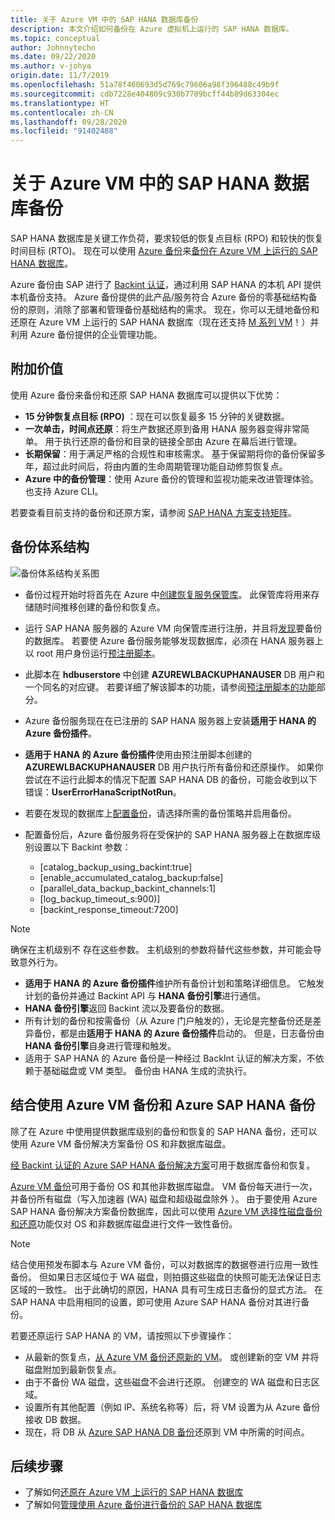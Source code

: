 ```yaml
---
title: 关于 Azure VM 中的 SAP HANA 数据库备份
description: 本文介绍如何备份在 Azure 虚拟机上运行的 SAP HANA 数据库。
ms.topic: conceptual
author: Johnnytechn
ms.date: 09/22/2020
ms.author: v-johya
origin.date: 11/7/2019
ms.openlocfilehash: 51a78f460693d5d769c79606a98f396488c49b9f
ms.sourcegitcommit: cdb7228e404809c930b7709bcff44b89d63304ec
ms.translationtype: HT
ms.contentlocale: zh-CN
ms.lasthandoff: 09/28/2020
ms.locfileid: "91402488"
---
```

# <a name="about-sap-hana-database-backup-in-azure-vms"></a>关于 Azure VM 中的 SAP HANA 数据库备份

SAP HANA 数据库是关键工作负荷，要求较低的恢复点目标 (RPO) 和较快的恢复时间目标 (RTO)。 现在可以使用 [Azure 备份](./backup-overview.md)来[备份在 Azure VM 上运行的 SAP HANA 数据库](./tutorial-backup-sap-hana-db.md)。

Azure 备份由 SAP 进行了 [Backint 认证](https://www.sap.com/dmc/exp/2013_09_adpd/enEN/#/d/solutions?id=8f3fd455-a2d7-4086-aa28-51d8870acaa5)，通过利用 SAP HANA 的本机 API 提供本机备份支持。 Azure 备份提供的此产品/服务符合 Azure 备份的零基础结构备份的原则，消除了部署和管理备份基础结构的需求。 现在，你可以无缝地备份和还原在 Azure VM 上运行的 SAP HANA 数据库（现在还支持 [M 系列 VM](../virtual-machines/m-series.md)！）并利用 Azure 备份提供的企业管理功能。

## <a name="added-value"></a>附加价值

使用 Azure 备份来备份和还原 SAP HANA 数据库可以提供以下优势：

* **15 分钟恢复点目标 (RPO)** ：现在可以恢复最多 15 分钟的关键数据。
* **一次单击，时间点还原**：将生产数据还原到备用 HANA 服务器变得非常简单。 用于执行还原的备份和目录的链接全部由 Azure 在幕后进行管理。
* **长期保留**：用于满足严格的合规性和审核需求。 基于保留期将你的备份保留多年，超过此时间后，将由内置的生命周期管理功能自动修剪恢复点。
* **Azure 中的备份管理**：使用 Azure 备份的管理和监视功能来改进管理体验。 也支持 Azure CLI。

若要查看目前支持的备份和还原方案，请参阅 [SAP HANA 方案支持矩阵](./sap-hana-backup-support-matrix.md#scenario-support)。

## <a name="backup-architecture"></a>备份体系结构

![备份体系结构关系图](./media/sap-hana-db-about/backup-architecture.png)

* 备份过程开始时将首先在 Azure 中[创建恢复服务保管库](./tutorial-backup-sap-hana-db.md#create-a-recovery-services-vault)。 此保管库将用来存储随时间推移创建的备份和恢复点。
* 运行 SAP HANA 服务器的 Azure VM 向保管库进行注册，并且将[发现](./tutorial-backup-sap-hana-db.md#discover-the-databases)要备份的数据库。 若要使 Azure 备份服务能够发现数据库，必须在 HANA 服务器上以 root 用户身份运行[预注册脚本](https://aka.ms/scriptforpermsonhana)。
* 此脚本在 **hdbuserstore** 中创建 **AZUREWLBACKUPHANAUSER** DB 用户和一个同名的对应键。 若要详细了解该脚本的功能，请参阅[预注册脚本的功能](tutorial-backup-sap-hana-db.md#what-the-pre-registration-script-does)部分。
* Azure 备份服务现在在已注册的 SAP HANA 服务器上安装**适用于 HANA 的 Azure 备份插件**。
* **适用于 HANA 的 Azure 备份插件**使用由预注册脚本创建的 **AZUREWLBACKUPHANAUSER** DB 用户执行所有备份和还原操作。 如果你尝试在不运行此脚本的情况下配置 SAP HANA DB 的备份，可能会收到以下错误：**UserErrorHanaScriptNotRun**。
* 若要在发现的数据库上[配置备份](./tutorial-backup-sap-hana-db.md#configure-backup)，请选择所需的备份策略并启用备份。

* 配置备份后，Azure 备份服务将在受保护的 SAP HANA 服务器上在数据库级别设置以下 Backint 参数：
  * [catalog_backup_using_backint:true]
  * [enable_accumulated_catalog_backup:false]
  * [parallel_data_backup_backint_channels:1]
  * [log_backup_timeout_s:900)]
  * [backint_response_timeout:7200]

>[!NOTE]
>确保在主机级别不  存在这些参数。 主机级别的参数将替代这些参数，并可能会导致意外行为。
>

* **适用于 HANA 的 Azure 备份插件**维护所有备份计划和策略详细信息。 它触发计划的备份并通过 Backint API 与 **HANA 备份引擎**进行通信。
* **HANA 备份引擎**返回 Backint 流以及要备份的数据。
* 所有计划的备份和按需备份（从 Azure 门户触发的），无论是完整备份还是差异备份，都是由**适用于 HANA 的 Azure 备份插件**启动的。 但是，日志备份由 **HANA 备份引擎**自身进行管理和触发。
* 适用于 SAP HANA 的 Azure 备份是一种经过 BackInt 认证的解决方案，不依赖于基础磁盘或 VM 类型。 备份由 HANA 生成的流执行。

## <a name="using-azure-vm-backup-with-azure-sap-hana-backup"></a>结合使用 Azure VM 备份和 Azure SAP HANA 备份

除了在 Azure 中使用提供数据库级别的备份和恢复的 SAP HANA 备份，还可以使用 Azure VM 备份解决方案备份 OS 和非数据库磁盘。

[经 Backint 认证的 Azure SAP HANA 备份解决方案](#backup-architecture)可用于数据库备份和恢复。

[Azure VM 备份](backup-azure-vms-introduction.md)可用于备份 OS 和其他非数据库磁盘。 VM 备份每天进行一次，并备份所有磁盘（写入加速器 (WA) 磁盘和超级磁盘除外 ）。 由于要使用 Azure SAP HANA 备份解决方案备份数据库，因此可以使用 [Azure VM 选择性磁盘备份和还原](selective-disk-backup-restore.md)功能仅对 OS 和非数据库磁盘进行文件一致性备份。

>[!NOTE]
> 结合使用预发布脚本与 Azure VM 备份，可以对数据库的数据卷进行应用一致性备份。 但如果日志区域位于 WA 磁盘，则拍摄这些磁盘的快照可能无法保证日志区域的一致性。 出于此确切的原因，HANA 具有可生成日志备份的显式方法。 在 SAP HANA 中启用相同的设置，即可使用 Azure SAP HANA 备份对其进行备份。

若要还原运行 SAP HANA 的 VM，请按照以下步骤操作：

* 从最新的恢复点，[从 Azure VM 备份还原新的 VM](backup-azure-arm-restore-vms.md)。 或创建新的空 VM 并将磁盘附加到最新恢复点。
* 由于不备份 WA 磁盘，这些磁盘不会进行还原。 创建空的 WA 磁盘和日志区域。
* 设置所有其他配置（例如 IP、系统名称等）后，将 VM 设置为从 Azure 备份接收 DB 数据。
* 现在，将 DB 从 [Azure SAP HANA DB 备份](sap-hana-db-restore.md#restore-to-a-point-in-time-or-to-a-recovery-point)还原到 VM 中所需的时间点。

## <a name="next-steps"></a>后续步骤

* 了解如何[还原在 Azure VM 上运行的 SAP HANA 数据库](./sap-hana-db-restore.md)
* 了解如何[管理使用 Azure 备份进行备份的 SAP HANA 数据库](./sap-hana-db-manage.md)

